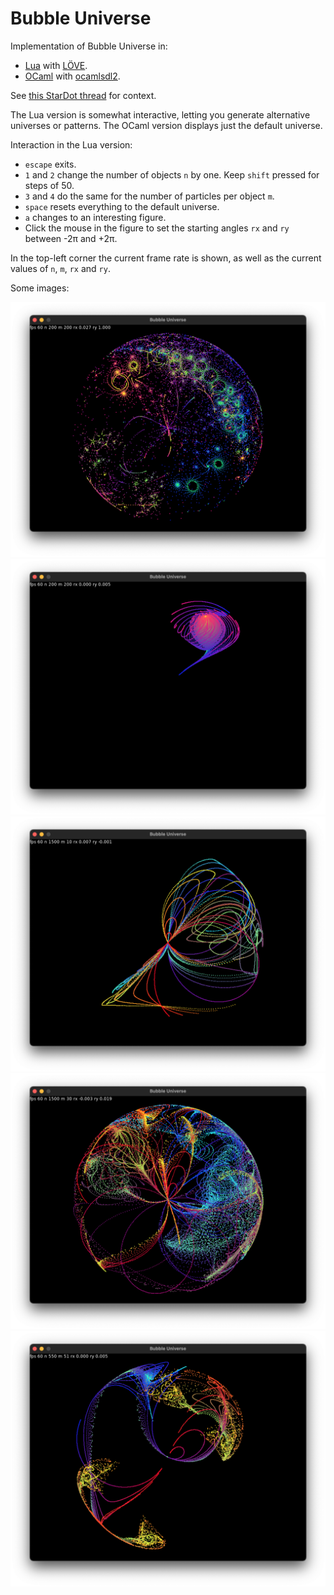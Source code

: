 # Bubble Universe

Implementation of Bubble Universe in:

- [Lua](https://www.lua.org) with [LÖVE](https://www.love2d.org).
- [OCaml](https://ocaml.org) with [ocamlsdl2](https://ocaml.org/p/ocamlsdl2/latest).

See [this StarDot thread](https://www.stardot.org.uk/forums/viewtopic.php?t=25833) for context.

The Lua version is somewhat interactive, letting you generate alternative universes or patterns. The OCaml version displays just the default universe.

Interaction in the Lua version:

- `escape` exits.
- `1` and `2` change the number of objects `n` by one. Keep `shift` pressed for steps of 50.
- `3` and `4` do the same for the number of particles per object `m`.
- `space` resets everything to the default universe.
- `a` changes to an interesting figure.
- Click the mouse in the figure to set the starting angles `rx` and `ry` between -2π and +2π.

In the top-left corner the current frame rate is shown, as well as the current values of `n`, `m`, `rx` and `ry`.

Some images:

![Original universe](images/1.png)
![A random alternative](images/2.png)
![A random alternative](images/3.png)
![A random alternative](images/4.png)
![A random alternative](images/5.png)
